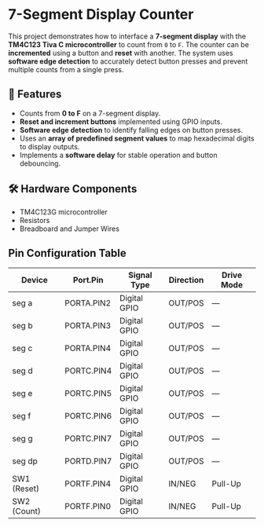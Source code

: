 # 7-Segment Display Counter

This project demonstrates how to interface a **7-segment display** with the **TM4C123 Tiva C microcontroller** to count from `0` to `F`. The counter can be **incremented** using a button and **reset** with another. The system uses **software edge detection** to accurately detect button presses and prevent multiple counts from a single press.

## 🔧 Features
- Counts from **0 to F** on a 7-segment display.  
- **Reset and increment buttons** implemented using GPIO inputs.  
- **Software edge detection** to identify falling edges on button presses.  
- Uses an **array of predefined segment values** to map hexadecimal digits to display outputs.  
- Implements a **software delay** for stable operation and button debouncing.  

## 🛠 Hardware Components
- TM4C123G microcontroller
- Resistors
- Breadboard and Jumper Wires

## Pin Configuration Table

| Device | Port.Pin | Signal Type | Direction | Drive Mode |
|---------|-----------|--------------|------------|-------------|
| seg a | PORTA.PIN2 | Digital GPIO | OUT/POS | — |
| seg b | PORTA.PIN3 | Digital GPIO | OUT/POS | — |
| seg c | PORTA.PIN4 | Digital GPIO | OUT/POS | — |
| seg d | PORTC.PIN4 | Digital GPIO | OUT/POS | — |
| seg e | PORTC.PIN5 | Digital GPIO | OUT/POS | — |
| seg f | PORTC.PIN6 | Digital GPIO | OUT/POS | — |
| seg g | PORTC.PIN7 | Digital GPIO | OUT/POS | — |
| seg dp | PORTD.PIN7 | Digital GPIO | OUT/POS | — |
| SW1 (Reset) | PORTF.PIN4 | Digital GPIO | IN/NEG | Pull-Up |
| SW2 (Count) | PORTF.PIN0 | Digital GPIO | IN/NEG | Pull-Up |

